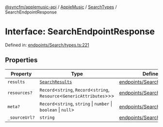 [@syncfm/applemusic-api](../../../../../../globals.md) / [AppleMusic](../../../index.md) / [SearchTypes](../index.md) / SearchEndpointResponse

# Interface: SearchEndpointResponse

Defined in: [endpoints/Search/types.ts:221](https://github.com/sync-fm/applemusic-api/blob/9471caba6a6b5bc92263ffc6e5d9c04672ec1f7f/src/endpoints/Search/types.ts#L221)

## Properties

| Property | Type | Defined in |
| ------ | ------ | ------ |
| <a id="results"></a> `results` | [`SearchResults`](SearchResults.md) | [endpoints/Search/types.ts:222](https://github.com/sync-fm/applemusic-api/blob/9471caba6a6b5bc92263ffc6e5d9c04672ec1f7f/src/endpoints/Search/types.ts#L222) |
| <a id="resources"></a> `resources?` | `Record`\<`string`, `Record`\<`string`, `Resource`\<`GenericAttributes`\>\>\> | [endpoints/Search/types.ts:223](https://github.com/sync-fm/applemusic-api/blob/9471caba6a6b5bc92263ffc6e5d9c04672ec1f7f/src/endpoints/Search/types.ts#L223) |
| <a id="meta"></a> `meta?` | `Record`\<`string`, `string` \| `number` \| `boolean` \| `null`\> | [endpoints/Search/types.ts:224](https://github.com/sync-fm/applemusic-api/blob/9471caba6a6b5bc92263ffc6e5d9c04672ec1f7f/src/endpoints/Search/types.ts#L224) |
| <a id="_sourceurl"></a> `_sourceUrl?` | `string` | [endpoints/Search/types.ts:225](https://github.com/sync-fm/applemusic-api/blob/9471caba6a6b5bc92263ffc6e5d9c04672ec1f7f/src/endpoints/Search/types.ts#L225) |
